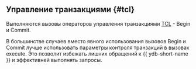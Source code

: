 ## Управление транзакциями {#tcl}

Выполняются вызовы операторов управления транзакциями [TCL](../../../../../concepts/transactions.md) - Begin и Commit.

В большинстве случаев вместо явного использования  вызовов Begin и Commit лучше использовать параметры контроля транзакций в вызовах execute. Это позволит избежать лишних обращений к {{ ydb-short-name }} и эффективней выполнять запросы.
